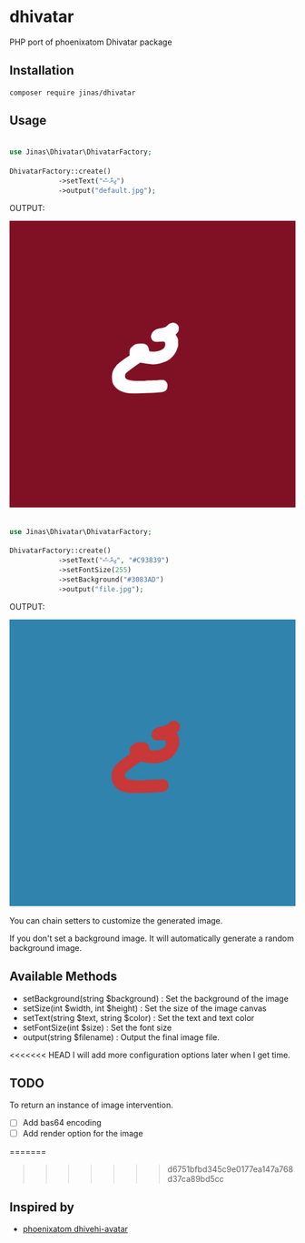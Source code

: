 # dhivatar
PHP port of phoenixatom Dhivatar package


## Installation

```
composer require jinas/dhivatar
```

## Usage

```php

use Jinas\Dhivatar\DhivatarFactory;

DhivatarFactory::create()
            ->setText("ޖިނާސް")
            ->output("default.jpg");        
```
OUTPUT:

![default](examples/default.jpg)

```php

use Jinas\Dhivatar\DhivatarFactory;

DhivatarFactory::create()
            ->setText("ޖިނާސް", "#C93839")
            ->setFontSize(255)
            ->setBackground("#3083AD")
            ->output("file.jpg");            
```
OUTPUT:

![default](examples/file.jpg)

You can chain setters to customize the generated image.

If you don't set a background image. It will automatically generate a random background image.

## Available Methods

- setBackground(string $background) : Set the background of the image
- setSize(int $width, int $height) : Set the size of the image canvas
- setText(string $text, string $color) : Set the text and text color
- setFontSize(int $size) : Set the font size
- output(string $filename) : Output the final image file.

<<<<<<< HEAD
I will add more configuration options later when I get time.


## TODO

To return an instance of image intervention.

- [ ] Add bas64 encoding
- [ ] Add render option for the image
 
=======
>>>>>>> d6751bfbd345c9e0177ea147a768d37ca89bd5cc
## Inspired by

- [phoenixatom dhivehi-avatar](https://github.com/phoenixatom/dhivehi-avatar)
